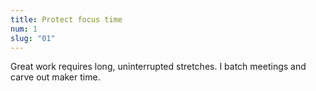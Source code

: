 ```yaml
---
title: Protect focus time
num: 1
slug: "01"
---
```

<p>Great work requires long, uninterrupted stretches. I batch meetings and carve out maker time.</p>
